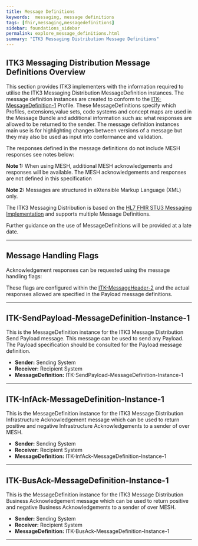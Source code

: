```yaml
---
title: Message Definitions
keywords:  messaging, message definitions
tags: [fhir,messaging,messagedefinitions]
sidebar: foundations_sidebar
permalink: explore_message_definitions.html
summary: "ITK3 Messaging Distribution Message Definitions"
---
```




## ITK3 Messaging Distribution Message Definitions Overview ##
This section provides ITK3 implementers with the information required to utilise the ITK3 Messaging Distribution MessageDefinition instances. The message definition instances are created to conform to the [ITK-MessageDefinition-1](https://fhir.nhs.uk/STU3/StructureDefinition/ITK-MessageDefinition-1) Profile. These MessageDefinitions specify which Profiles, extensions,value sets, code systems and concept maps are used in the Message Bundle and additional information such as: what responses are allowed to be returned to the sender. The message definition instances main use is for highlighting changes between versions of a message but they may also be used as input into conformance and validation. 

The responses defined in the message definitions do not include MESH responses see notes below:

**Note 1:** When using MESH, additional MESH acknowledgements and responses will be available.  The MESH acknowledgements and responses are not defined in this specification

**Note 2:** Messages are structured in eXtensible Markup Language (XML) only.

The ITK3 Messaging Distribution is based on the [HL7 FHIR STU3 Messaging Implementation](http://hl7.org/fhir/messaging.html) and supports multiple Message Definitions. 

Further guidance on the use of MessageDefinitions will be provided at a late date.
   
----------

## Message Handling Flags ##

Acknowledgement responses can be requested using the message handling flags:

These flags are configured within the [ITK-MessageHeader-2](https://fhir.nhs.uk/STU3/StructureDefinition/ITK-MessageHeader-2) and the actual responses allowed are specified in the Payload message definitions. 

---

## ITK-SendPayload-MessageDefinition-Instance-1 ##

This is the MessageDefinition instance for the ITK3 Message Distribution Send Payload message. This message can be used to send any Payload. The Payload specification should be consulted for the Payload message definition. 

- **Sender:**  Sending System
- **Receiver:** Recipient System
- **MessageDefinition:** ITK-SendPayload-MessageDefinition-Instance-1

<script src="https://gist.github.com/IOPS-DEV/3fb9cde87dc0fc9da48100f9efafef07.js"></script>

---

## ITK-InfAck-MessageDefinition-Instance-1 ##

This is the MessageDefinition instance for the ITK3 Message Distribution Infrastructure Acknowledgement message which can be used to return positive and negative Infrastructure Acknowledgements to a sender of over MESH.

- **Sender:** Sending System
- **Receiver:** Recipient System
- **MessageDefinition:** ITK-InfAck-MessageDefinition-Instance-1

<script src="https://gist.github.com/IOPS-DEV/e4cefe1ba05fc847574d768e93b2cba7.js"></script>

----------

## ITK-BusAck-MessageDefinition-Instance-1 ##

This is the MessageDefinition instance for the ITK3 Message Distribution Business Acknowledgement message which can be used to return positive and negative Business Acknowledgements to a sender of over MESH.

- **Sender:** Sending System
- **Receiver:** Recipient System
- **MessageDefinition:** ITK-BusAck-MessageDefinition-Instance-1

<script src="https://gist.github.com/IOPS-DEV/dabb8d801f2ef88b7bd6311fd26b1eb2.js"></script>

----------









